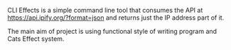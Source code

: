 CLI Effects is a simple command line tool that consumes the API at https://api.ipify.org/?format=json and returns just the IP address part of it.

The main aim of project is using functional style of writing program and Cats Effect system.
